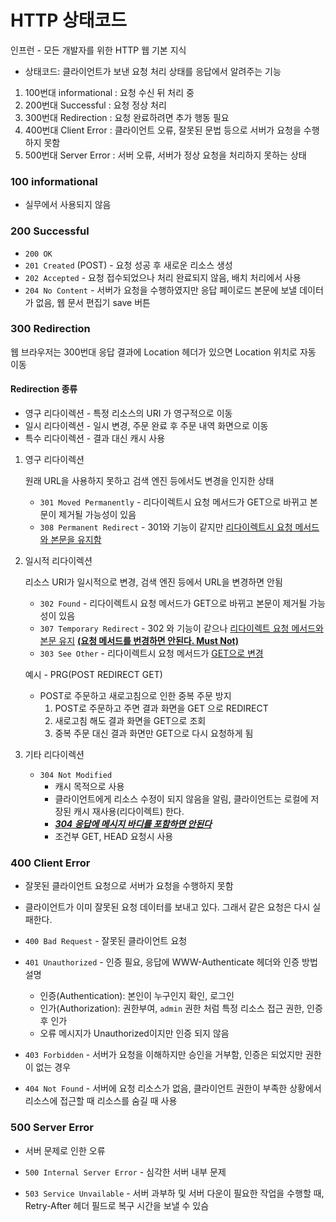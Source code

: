 # HTTP 상태코드

인프런 - 모든 개발자를 위한 HTTP 웹 기본 지식

- 상태코드: 클라이언트가 보낸 요청 처리 상태를 응답에서 알려주는 기능

1. 100번대 informational : 요청 수신 뒤 처리 중
2. 200번대 Successful : 요청 정상 처리
3. 300번대 Redirection : 요청 완료하려면 추가 행동 필요
4. 400번대 Client Error : 클라이언트 오류, 잘못된 문법 등으로 서버가 요청을 수행하지 못함
5. 500번대 Server Error : 서버 오류, 서버가 정상 요청을 처리하지 못하는 상태 

### 100 informational

- 실무에서 사용되지 않음

### 200 Successful

- `200 OK`
- `201 Created` (POST) - 요청 성공 후 새로운 리소스 생성
- `202 Accepted` - 요청 접수되었으나 처리 완료되지 않음, 배치 처리에서 사용
- `204 No Content` - 서버가 요청을 수행하였지만 응답 페이로드 본문에 보낼 데이터가 없음, 웹 문서 편집기 save 버튼

### 300 Redirection

웹 브라우저는 300번대 응답 결과에 Location 헤더가 있으면 Location 위치로 자동 이동

#### Redirection 종류

- 영구 리다이렉션 - 특정 리소스의 URI 가 영구적으로 이동
- 일시 리다이렉션 - 일시 변경, 주문 완료 후 주문 내역 화면으로 이동 
- 특수 리다이렉션 - 결과 대신 캐시 사용

1. 영구 리다이렉션

   원래 URL을 사용하지 못하고 검색 엔진 등에서도 변경을 인지한 상태

   - `301 Moved Permanently` - 리다이렉트시 요청 메서드가 GET으로 바뀌고 본문이 제거될 가능성이 있음
   - `308 Permanent Redirect` - 301와 기능이 같지만 <u>리다이렉트시 요청 메서드와 본문을 유지함</u>

2. 일시적 리다이렉션

   리소스  URI가 일시적으로 변경, 검색 엔진 등에서 URL을 변경하면 안됨

   - `302 Found` - 리다이렉트시 요청 메서드가 GET으로 바뀌고 본문이 제거될 가능성이 있음
   - `307 Temporary Redirect` - 302 와 기능이 같으나 <u>리다이렉트 요청 메서드와 본문 유지</u> **<u>(요청 메서드를 번경하면 안된다. Must Not)</u>**
   - `303 See Other` - 리다이렉트시 요청 메서드가 <u>GET으로 변경</u>

   예시 - PRG(POST REDIRECT GET)

   - POST로 주문하고 새로고침으로 인한 중복 주문 방지
     1. POST로 주문하고 주면 결과 화면을 GET 으로 REDIRECT
     2. 새로고침 해도 결과 화면을 GET으로 조회
     3. 중복 주문 대신 결과 화면만 GET으로 다시 요청하게 됨

3. 기타 리다이렉션
   - `304 Not Modified` 
     - 캐시 목적으로 사용
     - 클라이언트에게 리소스 수정이 되지 않음을 알림, 클라이언트는 로컬에 저장된 캐시 재사용(리다이렉트) 한다.
     - ***<u>304 응답에 메시지 바디를 포함하면 안된다</u>***
     - 조건부 GET, HEAD 요청시 사용

### 400 Client Error

- 잘못된 클라이언트 요청으로 서버가 요청을 수행하지 못함
- 클라이언트가 이미 잘못된 요청 데이터를 보내고 있다. 그래서 같은 요청은 다시 실패한다.

- `400 Bad Request` - 잘못된 클라이언트 요청
- `401 Unauthorized` - 인증 필요, 응답에 WWW-Authenticate 헤더와 인증 방법 설명
  * 인증(Authentication): 본인이 누구인지 확인, 로그인
  * 인가(Authorization): 권한부여, `admin` 권한 처럼 특정 리소스 접근 권한, 인증 후 인가
  * 오류 메시지가 Unauthorized이지만 인증 되지 않음

- `403 Forbidden` - 서버가 요청을 이해하지만 승인을 거부함, 인증은 되었지만 권한이 없는 경우
- `404 Not Found` - 서버에 요청 리소스가 없음, 클라이언트 권한이 부족한 상황에서 리소스에 접근할 때 리소스를 숨길 때 사용

### 500 Server Error

- 서버 문제로 인한 오류

- `500 Internal Server Error` - 심각한 서버 내부 문제

- `503 Service Unvailable` - 서버 과부하 및 서버 다운이 필요한 작업을 수행할 때, Retry-After 헤더 필드로 복구 시간을 보낼 수 있슴

  